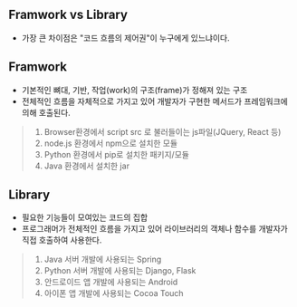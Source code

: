 ## Framwork vs Library
* 가장 큰 차이점은 "코드 흐름의 제어권"이 누구에게 있느냐이다.
## Framwork
* 기본적인 뼈대, 기반, 작업(work)의 구조(frame)가 정해져 있는 구조
* 전체적인 흐름을 자체적으로 가지고 있어 개발자가 구현한 메서드가 프레임워크에 의해 호출된다.
> 1) Browser환경에서 script src 로 불러들이는 js파일(JQuery, React 등)
> 2) node.js 환경에서 npm으로 설치한 모듈
> 3) Python 환경에서 pip로 설치한 패키지/모듈
> 4) Java 환경에서 설치한 jar

## Library
* 필요한 기능들이 모여있는 코드의 집합
* 프로그래머가 전체적인 흐름을 가지고 있어 라이브러리의 객체나 함수를 개발자가 직접 호출하여 사용한다.
> 1) Java 서버 개발에 사용되는 Spring
> 2) Python 서버 개발에 사용되는 Django, Flask
> 3) 안드로이드 앱 개발에 사용되는 Android
> 4) 아이폰 앱 개발에 사용되는 Cocoa Touch
